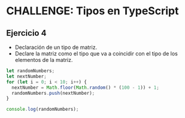 # CHALLENGE: Tipos en TypeScript

## Ejercicio 4

- Declaración de un tipo de matriz.
- Declare la matriz como el tipo que va a coincidir con el tipo de los elementos de la matriz.

```javascript
let randomNumbers;
let nextNumber;
for (let i = 0; i < 10; i++) {
  nextNumber = Math.floor(Math.random() * (100 - 1)) + 1;
  randomNumbers.push(nextNumber);
}

console.log(randomNumbers);
```
